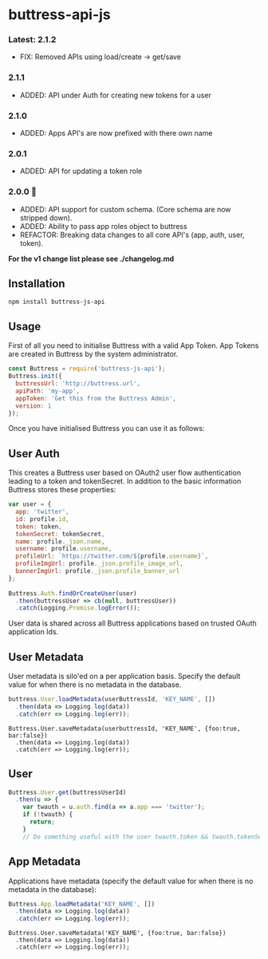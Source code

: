 # buttress-api-js
### Latest: 2.1.2
- FIX: Removed APIs using load/create -> get/save
### 2.1.1
- ADDED: API under Auth for creating new tokens for a user
### 2.1.0
- ADDED: Apps API's are now prefixed with there own name
### 2.0.1
- ADDED: API for updating a token role
### 2.0.0 :tada:
- ADDED: API support for custom schema. (Core schema are now stripped down).
- ADDED: Ability to pass app roles object to buttress
- REFACTOR: Breaking data changes to all core API's (app, auth, user, token).

**For the v1 change list please see ./changelog.md**

## Installation
`npm install buttress-js-api`

## Usage
First of all you need to initialise Buttress with a valid App Token. App Tokens are created in Buttress by the system administrator.
```javascript
const Buttress = require('buttress-js-api');
Buttress.init({
  buttressUrl: 'http://buttress.url',
  apiPath: 'my-app',
  appToken: 'Get this from the Buttress Admin',
  version: 1
});
```
Once you have initialised Buttress you can use it as follows:

## User Auth
This creates a Buttress user based on OAuth2 user flow authentication leading to a token and tokenSecret. In addition to the basic information Buttress stores these properties:
```javascript
var user = {
  app: 'twitter',
  id: profile.id,
  token: token,
  tokenSecret: tokenSecret,
  name: profile._json.name,
  username: profile.username,
  profileUrl: `https://twitter.com/${profile.username}`,
  profileImgUrl: profile._json.profile_image_url,
  bannerImgUrl: profile._json.profile_banner_url
};
  
Buttress.Auth.findOrCreateUser(user)
  .then(buttressUser => cb(null, buttressUser))
  .catch(Logging.Promise.logError());
```
User data is shared across all Buttress applications based on trusted OAuth application Ids.

## User Metadata
User metadata is silo'ed on a per application basis. Specify the default value for when there is no metadata in the database.
```javascript
buttress.User.loadMetadata(userButtressId, 'KEY_NAME', [])
  .then(data => Logging.log(data))
  .catch(err => Logging.log(err));
```
```
Buttress.User.saveMetadata(userbuttressId, 'KEY_NAME', {foo:true, bar:false})
  .then(data => Logging.log(data))
  .catch(err => Logging.log(err));
```

## User
```javascript
Buttress.User.get(buttressUserId)
  .then(u => {
    var twauth = u.auth.find(a => a.app === 'twitter');
    if (!twauth) {
      return;
    }
    // Do something useful with the user twauth.token && twauth.tokenSecret
```
## App Metadata
Applications have metadata (specify the default value for when there is no metadata in the database):
```javascript
Buttress.App.loadMetadata('KEY_NAME', [])
  .then(data => Logging.log(data))
  .catch(err => Logging.log(err));
```
```
Buttress.User.saveMetadata('KEY_NAME', {foo:true, bar:false})
  .then(data => Logging.log(data))
  .catch(err => Logging.log(err));
```

